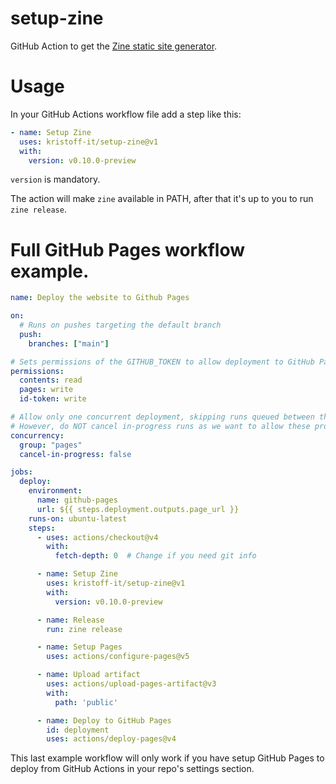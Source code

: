 # setup-zine
GitHub Action to get the [Zine static site generator](https://zine-ssg.io).


# Usage

In your GitHub Actions workflow file add a step like this:

```yaml
- name: Setup Zine
  uses: kristoff-it/setup-zine@v1
  with:
    version: v0.10.0-preview
```

`version` is mandatory.

The action will make `zine` available in PATH, after that it's up to you to run `zine release`.


# Full GitHub Pages workflow example.

```yaml
name: Deploy the website to Github Pages

on:
  # Runs on pushes targeting the default branch
  push:
    branches: ["main"]

# Sets permissions of the GITHUB_TOKEN to allow deployment to GitHub Pages
permissions:
  contents: read
  pages: write
  id-token: write

# Allow only one concurrent deployment, skipping runs queued between the run in-progress and latest queued.
# However, do NOT cancel in-progress runs as we want to allow these production deployments to complete.
concurrency:
  group: "pages"
  cancel-in-progress: false

jobs:
  deploy:
    environment:
      name: github-pages
      url: ${{ steps.deployment.outputs.page_url }}
    runs-on: ubuntu-latest
    steps:
      - uses: actions/checkout@v4
        with:
          fetch-depth: 0  # Change if you need git info

      - name: Setup Zine
        uses: kristoff-it/setup-zine@v1
        with:
          version: v0.10.0-preview

      - name: Release
        run: zine release

      - name: Setup Pages
        uses: actions/configure-pages@v5

      - name: Upload artifact
        uses: actions/upload-pages-artifact@v3
        with:
          path: 'public'

      - name: Deploy to GitHub Pages
        id: deployment
        uses: actions/deploy-pages@v4
```

This last example workflow will only work if you have setup GitHub Pages to deploy from GitHub Actions in your repo's settings section.
